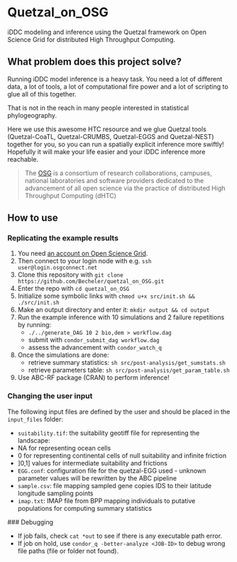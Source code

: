 # Quetzal_on_OSG

iDDC modeling and inference using the Quetzal framework on Open Science Grid
for distributed High Throughput Computing.

## What problem does this project solve?

Running iDDC model inference is a heavy task. You need a lot of different data, a lot of tools,
a lot of computational fire power and a lot of scripting to glue all of this together.

That is not in the reach in many people interested in statistical phylogeography.

Here we use this awesome HTC resource and we glue Quetzal tools (Quetzal-CoaTL,
Quetzal-CRUMBS, Quetzal-EGGS and Quetzal-NEST) together for you, so you can run
a spatially explicit inference more swiftly! Hopefully it
will make your life easier and your iDDC inference more reachable.

>  The [OSG](https://opensciencegrid.org/) is a consortium of research collaborations, campuses, national
> laboratories and software providers dedicated to the advancement of all open
> science via the practice of distributed High Throughput Computing (dHTC)

## How to use

### Replicating the example results

1. You need [an account on Open Science Grid](https://opensciencegrid.org/).
2. Then connect to your login node with e.g. `ssh user@login.osgconnect.net`
3. Clone this repository with `git clone https://github.com/Becheler/quetzal_on_OSG.git`
4. Enter the repo with `cd quetzal_on_OSG`
5. Initialize some symbolic links with `chmod u+x src/init.sh && ./src/init.sh`
6. Make an output directory and enter it: `mkdir output && cd output`
6. Run the example inference with 10 simulations and 2 failure repetitions by running:
     - `./../generate_DAG 10 2 bio,dem > workflow.dag`
     - submit with `condor_submit_dag workflow.dag`
     - assess the advancement with `condor_watch_q`
7. Once the simulations are done:
   - retrieve summary statistics: `sh src/post-analysis/get_sumstats.sh`
   - retrieve parameters table: `sh src/post-analysis/get_param_table.sh`
8. Use ABC-RF package (CRAN) to perform inference!

### Changing the user input

The following input files are defined by the user and should be placed in the `input_files` folder:

- `suitability.tif`: the suitability geotiff file for representing the landscape:
 - NA for representing ocean cells
 - 0 for representing continental cells of null suitability and infinite friction
 - ]0,1] values for intermediate suitability and frictions
- `EGG.conf`: configuration file for the quetzal-EGG used - unknown parameter values will be rewritten by the ABC pipeline
- `sample.csv`: file mapping sampled gene copies IDS to their latitude longitude sampling points
- `imap.txt`: IMAP file from BPP mapping individuals to putative populations for computing summary statistics

### Debugging

* If job fails, check `cat *out` to see if there is any executable path error.
* If job on hold, use `condor_q -better-analyze <JOB-ID>` to debug wrong file paths (file or folder not found).
